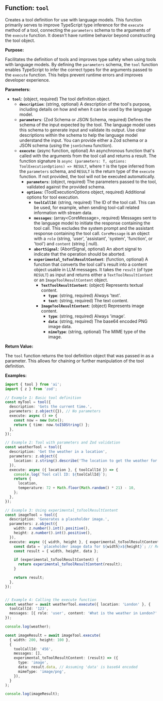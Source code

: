 ## Function: `tool`

Creates a tool definition for use with language models. This function primarily serves to improve TypeScript type inference for the `execute` method of a tool, connecting the `parameters` schema to the arguments of the `execute` function.  It doesn't have runtime behavior beyond constructing the tool object.

**Purpose:**

Facilitates the definition of tools and improves type safety when using tools with language models.  By defining the `parameters` schema, the `tool` function enables TypeScript to infer the correct types for the arguments passed to the `execute` function. This helps prevent runtime errors and improves developer experience.

**Parameters:**

* **`tool`**: (object, required) The tool definition object.
    * **`description`**: (string, optional) A description of the tool's purpose, including details on how and when it can be used by the language model.
    * **`parameters`**: (Zod Schema or JSON Schema, required)  Defines the schema of the input expected by the tool. The language model uses this schema to generate input and validate its output.  Use clear descriptions within the schema to help the language model understand the input.  You can provide either a Zod schema or a JSON schema (using the `jsonSchema` function).
    * **`execute`**: (async function, optional) An asynchronous function that's called with the arguments from the tool call and returns a result. The function signature is `async (parameters: T, options: ToolExecutionOptions) => RESULT`, where `T` is the type inferred from the `parameters` schema, and `RESULT` is the return type of the `execute` function. If not provided, the tool will not be executed automatically.
        * **`parameters`**: (object, required) The parameters passed to the tool, validated against the provided schema.
        * **`options`**: (ToolExecutionOptions object, required) Additional options for tool execution.
            * **`toolCallId`**: (string, required) The ID of the tool call. This can be used, for example, when sending tool-call related information with stream data.
            * **`messages`**: (array&lt;CoreMessage&gt;, required) Messages sent to the language model to initiate the response containing the tool call. This excludes the system prompt and the assistant response containing the tool call.  `CoreMessage` is an object with a `role` (string, 'user', 'assistant', 'system', 'function', or 'tool') and `content` (string | null).
            * **`abortSignal`**: (AbortSignal, optional) An abort signal to indicate that the operation should be aborted.
            * **`experimental_toToolResultContent`**: (function, optional) A function that converts the tool call's result into a content object usable in LLM messages. It takes the `result` (of type `RESULT`) as input and returns either a `TextToolResultContent` or an `ImageToolResultContent` object.
                * **`TextToolResultContent`**: (object) Represents textual content.
                    * **`type`**: (string, required) Always 'text'.
                    * **`text`**: (string, required) The text content.
                * **`ImageToolResultContent`**: (object) Represents image content.
                    * **`type`**: (string, required) Always 'image'.
                    * **`data`**: (string, required) The base64 encoded PNG image data.
                    * **`mimeType`**: (string, optional) The MIME type of the image.


**Return Value:**

The `tool` function returns the tool definition object that was passed in as a parameter. This allows for chaining or further manipulation of the tool definition.


**Examples:**

```typescript
import { tool } from 'ai';
import { z } from 'zod';

// Example 1: Basic tool definition
const myTool = tool({
  description: 'Gets the current time.',
  parameters: z.object({}), // No parameters
  execute: async () => {
    const now = new Date();
    return { time: now.toISOString() };
  },
});

// Example 2: Tool with parameters and Zod validation
const weatherTool = tool({
  description: 'Get the weather in a location',
  parameters: z.object({
    location: z.string().describe('The location to get the weather for'),
  }),
  execute: async ({ location }, { toolCallId }) => {
    console.log(`Tool call ID: ${toolCallId}`);
    return {
      location,
      temperature: 72 + Math.floor(Math.random() * 21) - 10,
    };
  },
});

// Example 3: Using experimental_toToolResultContent
const imageTool = tool({
  description: 'Generates a placeholder image.',
  parameters: z.object({
    width: z.number().int().positive(),
    height: z.number().int().positive(),
  }),
  execute: async ({ width, height }, { experimental_toToolResultContent }) => {
    const data = `placeholder image data for ${width}x${height}`; // Replace with actual image generation
    const result = { width, height, data };

    if (experimental_toToolResultContent) {
      return experimental_toToolResultContent(result);
    }

    return result;
  },
});


// Example 4: Calling the execute function
const weather = await weatherTool.execute({ location: 'London' }, {
  toolCallId: '123',
  messages: [{ role: 'user', content: 'What is the weather in London?' }],
});

console.log(weather);

const imageResult = await imageTool.execute(
  { width: 200, height: 100 },
  {
    toolCallId: '456',
    messages: [],
    experimental_toToolResultContent: (result) => ({
      type: 'image',
      data: result.data, // Assuming 'data' is base64 encoded
      mimeType: 'image/png',
    }),
  }
);

console.log(imageResult);
```
